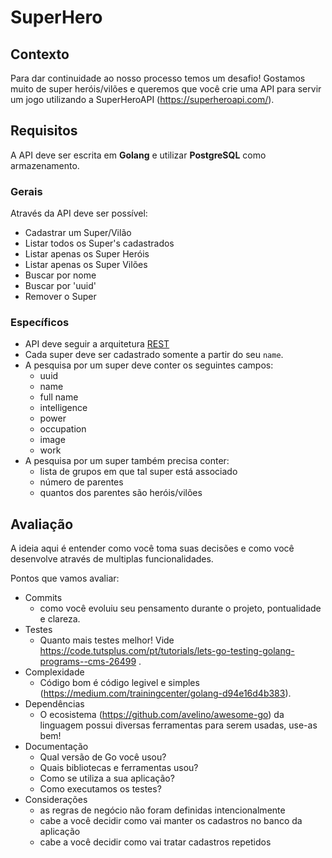 # SuperHero

## Contexto
Para dar continuidade ao nosso processo temos um desafio! Gostamos muito de super heróis/vilões e queremos que você crie uma API para servir um jogo utilizando a SuperHeroAPI (https://superheroapi.com/).

## Requisitos

A API deve ser escrita em **Golang** e utilizar **PostgreSQL** como armazenamento.

### Gerais
Através da API deve ser possível:
- Cadastrar um Super/Vilão
- Listar todos os Super's cadastrados
- Listar apenas os Super Heróis
- Listar apenas os Super Vilões
- Buscar por nome
- Buscar por 'uuid'
- Remover o Super

### Específicos
- API deve seguir a arquitetura [REST](https://restfulapi.net/)
- Cada super deve ser cadastrado somente a partir do seu `name`.
- A pesquisa por um super deve conter os seguintes campos:
    - uuid
    - name
    - full name
    - intelligence
    - power
    - occupation
    - image
    - work
- A pesquisa por um super também precisa conter:
    - lista de grupos em que tal super está associado
    - número de parentes
    - quantos dos parentes são heróis/vilões

## Avaliação
A ideia aqui é entender como você toma suas decisões e como você desenvolve através de multiplas funcionalidades.

Pontos que vamos avaliar:
- Commits
    - como você evoluiu seu pensamento durante o projeto, pontualidade e clareza.
- Testes
    - Quanto mais testes melhor! Vide https://code.tutsplus.com/pt/tutorials/lets-go-testing-golang-programs--cms-26499 .
- Complexidade
    - Código bom é código legivel e simples (https://medium.com/trainingcenter/golang-d94e16d4b383).
- Dependências
    - O ecosistema (https://github.com/avelino/awesome-go) da linguagem possui diversas ferramentas para serem usadas, use-as bem!
- Documentação
    - Qual versão de Go você usou?
    - Quais bibliotecas e ferramentas usou?
    - Como se utiliza a sua aplicação?
    - Como executamos os testes?
- Considerações
    - as regras de negócio não foram definidas intencionalmente
    - cabe a você decidir como vai manter os cadastros no banco da aplicação
    - cabe a você decidir como vai tratar cadastros repetidos
